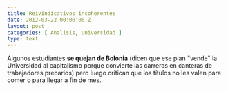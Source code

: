 ```yaml
---
title: Reivindicativos incoherentes
date: 2012-03-22 00:00:00 Z
layout: post
categories: [ Analisis, Universidad ]
type: text
---
```


Algunos estudiantes **se quejan de Bolonia** (dicen que ese plan "vende" la Universidad al capitalismo porque convierte las carreras en canteras de trabajadores precarios) pero luego critican que los títulos no les valen para comer o para llegar a fin de mes.